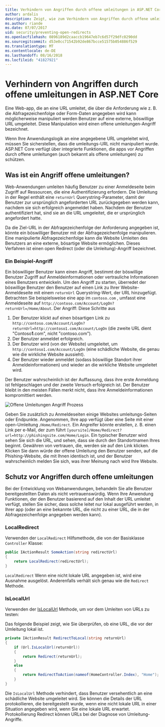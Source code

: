 ```yaml
---
title: Verhindern von Angriffen durch offene umleitungen in ASP.NET Core
author: ardalis
description: Zeigt, wie zum Verhindern von Angriffen durch offene umleitungen für eine ASP.NET Core-app
ms.author: riande
ms.date: 07/07/2017
uid: security/preventing-open-redirects
ms.openlocfilehash: 0896189d2caaccb19647eb7c6d57f29dfc0290dd
ms.sourcegitcommit: d53e0cc71542b92de867bcce51575b054886f529
ms.translationtype: MT
ms.contentlocale: de-DE
ms.lasthandoff: 08/16/2018
ms.locfileid: "41827921"
---
```

# <a name="prevent-open-redirect-attacks-in-aspnet-core"></a>Verhindern von Angriffen durch offene umleitungen in ASP.NET Core

Eine Web-app, die an eine URL umleitet, die über die Anforderung wie z. B. die Abfragezeichenfolge oder Form-Daten angegeben wird kann möglicherweise manipuliert werden Benutzer auf eine externe, böswillige URL umgeleitet. Diese Manipulation wird einen offene umleitungen-Angriff bezeichnet.

Wenn Ihre Anwendungslogik an eine angegebene URL umgeleitet wird, müssen Sie sicherstellen, dass die umleitungs-URL nicht manipuliert wurde. ASP.NET Core verfügt über integrierte Funktionen, die apps vor Angriffen durch offene umleitungen (auch bekannt als offene umleitungen) zu schützen.

## <a name="what-is-an-open-redirect-attack"></a>Was ist ein Angriff offene umleitungen?

Web-Anwendungen umleiten häufig Benutzer zu einer Anmeldeseite beim Zugriff auf Ressourcen, die eine Authentifizierung erfordern. Die Umleitung in der Regel enthält eine `returnUrl` Querystring-Parameter, damit der Benutzer zur ursprünglich angeforderten URL zurückgegeben werden kann, nachdem sie sich erfolgreich angemeldet haben. Nachdem der Benutzer authentifiziert hat, sind sie an die URL umgeleitet, die er ursprünglich angefordert hatte.

Da die Ziel-URL in der Abfragezeichenfolge der Anforderung angegeben ist, könnte ein böswilliger Benutzer mit der Abfragezeichenfolge manipulieren. Eine manipulierte Abfragezeichenfolge kann die Website Umleiten des Benutzers an eine externe, bösartige Website ermöglichen. Dieses Verfahren ist einen open Redirect (oder die Umleitung)-Angriff bezeichnet.

### <a name="an-example-attack"></a>Ein Beispiel-Angriff

Ein böswilliger Benutzer kann einen Angriff, bestimmt der böswillige Benutzer Zugriff auf Anmeldeinformationen oder vertrauliche Informationen eines Benutzers entwickeln. Um den Angriff zu starten, überredet der böswillige Benutzer den Benutzer auf einen Link zu Ihrer Website-Anmeldeseite mit einem `returnUrl` Querystring-Wert, der URL hinzugefügt. Betrachten Sie beispielsweise eine app im `contoso.com` , umfasst eine Anmeldeseite auf `http://contoso.com/Account/LogOn?returnUrl=/Home/About`. Der Angriff: Diese Schritte aus

1. Der Benutzer klickt auf einen bösartigen Link zu `http://contoso.com/Account/LogOn?returnUrl=http://contoso1.com/Account/LogOn` (die zweite URL dient "Contoso**1**.com", nicht "contoso.com").
2. Der Benutzer anmeldet erfolgreich.
3. Der Benutzer wird (von der Website) umgeleitet, um `http://contoso1.com/Account/LogOn` (eine schädliche Website, die genau wie die wirkliche Website aussieht).
4. Der Benutzer wieder anmeldet (sodass böswillige Standort ihrer Anmeldeinformationen) und wieder an die wirkliche Website umgeleitet wird.

Der Benutzer wahrscheinlich ist der Auffassung, dass ihre erste Anmeldung ist fehlgeschlagen und der zweite Versuch erfolgreich ist. Der Benutzer bleibt in den meisten Fällen merkt nicht, dass ihre Anmeldeinformationen kompromittiert werden.

![Offene Umleitungen Angriff Prozess](preventing-open-redirects/_static/open-redirection-attack-process.png)

Geben Sie zusätzlich zu Anmeldeseiten einige Websites umleitungs-Seiten oder Endpunkte. Angenommen, Ihre app verfügt über eine Seite mit einer open-Umleitung `/Home/Redirect`. Ein Angreifer könnte erstellen, z. B. einen Link per e-Mail, der zum führt `[yoursite]/Home/Redirect?url=http://phishingsite.com/Home/Login`. Ein typischer Benutzer wird sehen Sie sich die URL, und sehen, dass sie durch den Standortnamen Ihres beginnt. Gewähren von vertrauen, die, werden sie auf den Link klicken. Klicken Sie dann würde der offene Umleitung den Benutzer senden, auf die Phishing-Website, die mit Ihnen identisch ist, und der Benutzer wahrscheinlich melden Sie sich, was ihrer Meinung nach wird Ihre Website.

## <a name="protecting-against-open-redirect-attacks"></a>Schutz vor Angriffen durch offene umleitungen

Bei der Entwicklung von Webanwendungen, behandeln Sie alle Benutzer bereitgestellten Daten als nicht vertrauenswürdig. Wenn Ihre Anwendung Funktionen, der den Benutzer basierend auf den Inhalt der URL umleitet verfügt, stellen Sie sicher, dass solche leitet nur lokal ausgeführt werden, in Ihrer app (oder an eine bekannte URL, die nicht zu einer URL, die in der Abfragezeichenfolge angegeben werden kann).

### <a name="localredirect"></a>LocalRedirect

Verwenden der `LocalRedirect` Hilfsmethode, die von der Basisklasse `Controller` Klasse:

```csharp
public IActionResult SomeAction(string redirectUrl)
{
    return LocalRedirect(redirectUrl);
}
```

`LocalRedirect` Wenn eine nicht lokale URL angegeben ist, wird eine Ausnahme ausgelöst. Anderenfalls verhält sich genau wie die `Redirect` Methode.

### <a name="islocalurl"></a>IsLocalUrl

Verwenden der [IsLocalUrl](/dotnet/api/Microsoft.AspNetCore.Mvc.IUrlHelper?view=aspnetcore-2.0#Microsoft_AspNetCore_Mvc_IUrlHelper_IsLocalUrl_System_String_) Methode, um vor dem Umleiten von URLs zu testen:

Das folgende Beispiel zeigt, wie Sie überprüfen, ob eine URL, die vor der Umleitung lokal ist.

```csharp
private IActionResult RedirectToLocal(string returnUrl)
{
    if (Url.IsLocalUrl(returnUrl))
    {
        return Redirect(returnUrl);
    }
    else
    {
        return RedirectToAction(nameof(HomeController.Index), "Home");
    }
}
```

Die `IsLocalUrl` Methode verhindert, dass Benutzer versehentlich an eine schädliche Website umgeleitet wird. Sie können die Details der URL protokollieren, die bereitgestellt wurde, wenn eine nicht lokale URL in einer Situation angegeben wird, wenn Sie eine lokale URL erwartet. Protokollierung Redirect können URLs bei der Diagnose von Umleitung-Angriffe.
